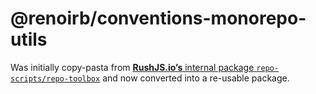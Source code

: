 # @renoirb/conventions-monorepo-utils

Was initially copy-pasta from
[**RushJS.io’s** internal package `repo-scripts/repo-toolbox`](https://github.com/microsoft/rushstack/tree/99bec06b/repo-scripts/repo-toolbox/)
and now converted into a re-usable package.
